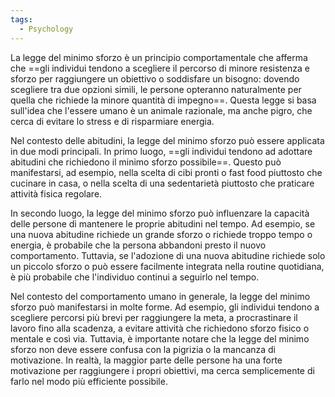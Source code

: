 ```yaml
---
tags:
  - Psychology
---
```



La legge del minimo sforzo è un principio comportamentale che afferma che ==gli individui tendono a scegliere il percorso di minore resistenza e sforzo per raggiungere un obiettivo o soddisfare un bisogno: dovendo scegliere tra due opzioni simili, le persone opteranno naturalmente per quella che richiede la minore quantità di impegno==. Questa legge si basa sull'idea che l'essere umano è un animale razionale, ma anche pigro, che cerca di evitare lo stress e di risparmiare energia.

Nel contesto delle abitudini, la legge del minimo sforzo può essere applicata in due modi principali. In primo luogo, ==gli individui tendono ad adottare abitudini che richiedono il minimo sforzo possibile==. Questo può manifestarsi, ad esempio, nella scelta di cibi pronti o fast food piuttosto che cucinare in casa, o nella scelta di una sedentarietà piuttosto che praticare attività fisica regolare.

In secondo luogo, la legge del minimo sforzo può influenzare la capacità delle persone di mantenere le proprie abitudini nel tempo. Ad esempio, se una nuova abitudine richiede un grande sforzo o richiede troppo tempo o energia, è probabile che la persona abbandoni presto il nuovo comportamento. Tuttavia, se l'adozione di una nuova abitudine richiede solo un piccolo sforzo o può essere facilmente integrata nella routine quotidiana, è più probabile che l'individuo continui a seguirlo nel tempo.

Nel contesto del comportamento umano in generale, la legge del minimo sforzo può manifestarsi in molte forme. Ad esempio, gli individui tendono a scegliere percorsi più brevi per raggiungere la meta, a procrastinare il lavoro fino alla scadenza, a evitare attività che richiedono sforzo fisico o mentale e così via. Tuttavia, è importante notare che la legge del minimo sforzo non deve essere confusa con la pigrizia o la mancanza di motivazione. In realtà, la maggior parte delle persone ha una forte motivazione per raggiungere i propri obiettivi, ma cerca semplicemente di farlo nel modo più efficiente possibile.